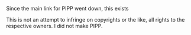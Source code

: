 Since the main link for PIPP went down, this exists

This is not an attempt to infringe on copyrights or the like, all rights to the respective owners. I did not make PIPP.
